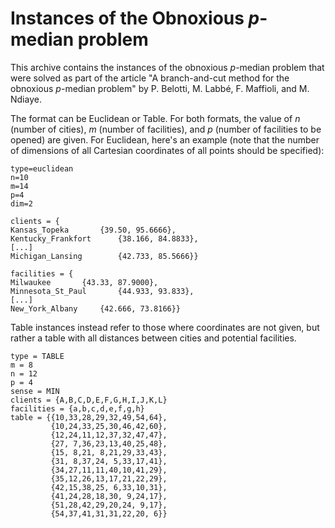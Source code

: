 Instances of the Obnoxious _p_-median problem
=============================================

This archive contains the instances of the obnoxious _p_-median
problem that were solved as part of the article "A branch-and-cut
method for the obnoxious _p_-median problem" by P. Belotti, M. Labbé,
F. Maffioli, and M. Ndiaye.

The format can be Euclidean or Table. For both formats, the value of
_n_ (number of cities), _m_ (number of facilities), and _p_ (number of
facilities to be opened) are given. For Euclidean, here's an example
(note that the number of dimensions of all Cartesian coordinates of
all points should be specified):

```
type=euclidean
n=10
m=14
p=4
dim=2

clients = {
Kansas_Topeka		{39.50, 95.6666},
Kentucky_Frankfort		{38.166, 84.8833},
[...]
Michigan_Lansing		{42.733, 85.5666}}

facilities = {
Milwaukee		{43.33, 87.9000},
Minnesota_St_Paul		{44.933, 93.833},
[...]
New_York_Albany		{42.666, 73.8166}}
```

Table instances instead refer to those where coordinates are not
given, but rather a table with all distances between cities and
potential facilities.

```
type = TABLE
m = 8
n = 12
p = 4
sense = MIN
clients = {A,B,C,D,E,F,G,H,I,J,K,L}
facilities = {a,b,c,d,e,f,g,h}
table = {{10,33,28,29,32,49,54,64},
         {10,24,33,25,30,46,42,60},
         {12,24,11,12,37,32,47,47},
         {27, 7,36,23,13,40,25,48},
         {15, 8,21, 8,21,29,33,43},
         {31, 8,37,24, 5,33,17,41},
         {34,27,11,11,40,10,41,29},
         {35,12,26,13,17,21,22,29},
         {42,15,38,25, 6,33,10,31},
         {41,24,28,18,30, 9,24,17},
         {51,28,42,29,20,24, 9,17},
         {54,37,41,31,31,22,20, 6}}
```

